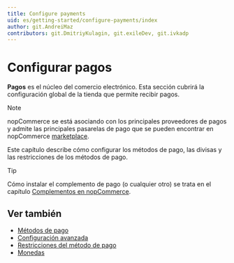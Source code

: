 ```yaml
---
title: Configure payments
uid: es/getting-started/configure-payments/index
author: git.AndreiMaz
contributors: git.DmitriyKulagin, git.exileDev, git.ivkadp
---
```


# Configurar pagos

**Pagos** es el núcleo del comercio electrónico. Esta sección cubrirá la configuración global de la tienda que permite recibir pagos.

> [!NOTE]
>
> nopCommerce se está asociando con los principales proveedores de pagos y admite las principales pasarelas de pago que se pueden encontrar en nopCommerce [marketplace](https://www.nopcommerce.com/es/marketplace).

Este capítulo describe cómo configurar los métodos de pago, las divisas y las restricciones de los métodos de pago.

> [!TIP]
>
> Cómo instalar el complemento de pago (o cualquier otro) se trata en el capítulo [Complementos en nopCommerce](xref:es/Getting-started/advanced-configuration/plugins-in-nopcommerce).

## Ver también

- [Métodos de pago](xref:es/Getting-started/configure-payments/payment-methods/index)
- [Configuración avanzada](xref:es/Getting-started/configure-payments/advanced-configuration/index)
- [Restricciones del método de pago](xref:es/Getting-started/configure-payments/advanced-configuration/Payment-Method-Restricciones)
- [Monedas](xref:es/Getting-started/configure-payments/advanced-configuration/currencies)